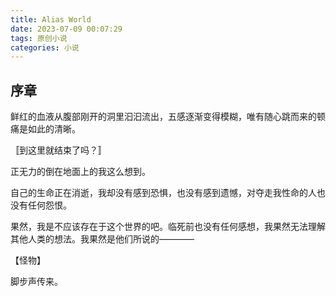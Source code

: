 ```yaml
---
title: Alias World
date: 2023-07-09 00:07:29
tags: 原创小说
categories: 小说
---
```


## 序章

鲜红的血液从腹部刚开的洞里汩汩流出，五感逐渐变得模糊，唯有随心跳而来的顿痛是如此的清晰。

〚到这里就结束了吗？〛

正无力的倒在地面上的我这么想到。

自己的生命正在消逝，我却没有感到恐惧，也没有感到遗憾，对夺走我性命的人也没有任何怨恨。

果然，我是不应该存在于这个世界的吧。临死前也没有任何感想，我果然无法理解其他人类的想法。我果然是他们所说的————

【怪物】

脚步声传来。
